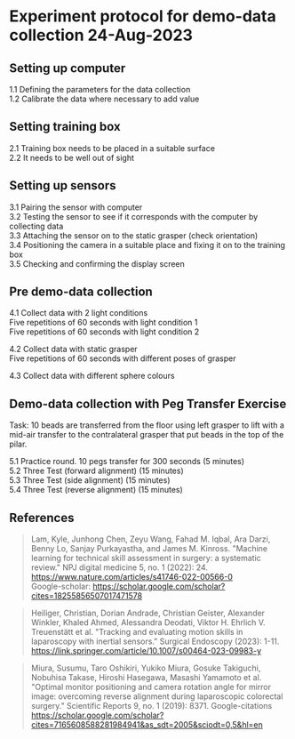 # Experiment protocol for demo-data collection 24-Aug-2023

## Setting up computer
1.1 Defining the parameters for the data collection   
1.2 Calibrate the data where necessary to add value   

## Setting training box
2.1 Training box needs to be placed in a suitable surface  
2.2 It needs to be well out of sight   

## Setting up sensors
3.1 Pairing the sensor with computer  
3.2 Testing the sensor to see if it corresponds with the computer by collecting data  
3.3 Attaching the sensor on to the static grasper (check orientation)  
3.4 Positioning the camera in a suitable place and fixing it on to the training box  
3.5 Checking and confirming the display screen    

## Pre demo-data collection  
4.1 Collect data with 2 light conditions    
    Five repetitions of 60 seconds with light condition 1   
    Five repetitions of 60 seconds with light condition 2 

4.2 Collect data with static grasper  
    Five repetitions of 60 seconds with different poses of grasper 

4.3 Collect data with different sphere colours

## Demo-data collection with Peg Transfer Exercise
Task: 10 beads are transferred from the floor using left grasper to lift with a mid-air transfer to the contralateral grasper that put beads in the top of the pilar.

5.1 Practice round. 10 pegs transfer for 300 seconds (5 minutes)   
5.2 Three Test (forward alignment) (15 minutes)   
5.3 Three Test (side alignment) (15 minutes)   
5.4 Three Test (reverse alignment) (15 minutes)   


## References
> Lam, Kyle, Junhong Chen, Zeyu Wang, Fahad M. Iqbal, Ara Darzi, Benny Lo, Sanjay Purkayastha, and James M. Kinross. 
> "Machine learning for technical skill assessment in surgery: a systematic review." 
> NPJ digital medicine 5, no. 1 (2022): 24.  
> https://www.nature.com/articles/s41746-022-00566-0  
> Google-scholar: https://scholar.google.com/scholar?cites=18255856507017471578 

> Heiliger, Christian, Dorian Andrade, Christian Geister, Alexander Winkler, Khaled Ahmed, Alessandra Deodati, 
> Viktor H. Ehrlich V. Treuenstätt et al. 
> "Tracking and evaluating motion skills in laparoscopy with inertial sensors." 
> Surgical Endoscopy (2023): 1-11. 
> https://link.springer.com/article/10.1007/s00464-023-09983-y 

> Miura, Susumu, Taro Oshikiri, Yukiko Miura, Gosuke Takiguchi, Nobuhisa Takase, Hiroshi Hasegawa, Masashi Yamamoto et al. 
> "Optimal monitor positioning and camera rotation angle for mirror image: overcoming reverse alignment during laparoscopic colorectal surgery." 
> Scientific Reports 9, no. 1 (2019): 8371.
> Google-citations https://scholar.google.com/scholar?cites=7165608588281984941&as_sdt=2005&sciodt=0,5&hl=en

